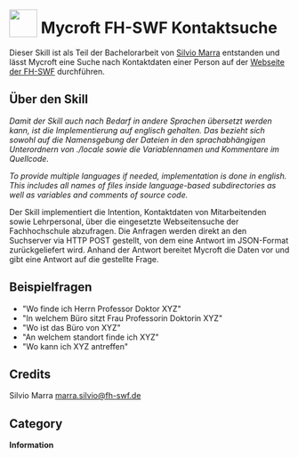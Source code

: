 # <img src="https://raw.githack.com/FortAwesome/Font-Awesome/master/svgs/solid/address-card.svg" card_color="#39659F" width="50" height="50" style="vertical-align:bottom"/> Mycroft FH-SWF Kontaktsuche
Dieser Skill ist als Teil der Bachelorarbeit von [Silvio Marra](https://github.com/12io) entstanden und lässt Mycroft eine Suche nach Kontaktdaten einer Person auf der [Webseite der FH-SWF](https://www.fh-swf.de/) durchführen.


## Über den Skill
_Damit der Skill auch nach Bedarf in andere Sprachen übersetzt werden kann, ist die Implementierung auf englisch gehalten. Das bezieht sich sowohl auf die Namensgebung der Dateien in den sprachabhängigen Unterordnern von ./locale sowie die Variablennamen und Kommentare im Quellcode._

_To provide multiple languages if needed, implementation is done in english. This includes all names of files inside language-based subdirectories as well as variables and comments of source code._

Der Skill implementiert die Intention, Kontaktdaten von Mitarbeitenden sowie Lehrpersonal, über die eingesetzte Webseitensuche der Fachhochschule abzufragen. Die Anfragen werden direkt an den Suchserver via HTTP POST gestellt, von dem eine Antwort im JSON-Format zurückgeliefert wird. Anhand der Antwort bereitet Mycroft die Daten vor und gibt eine Antwort auf die gestellte Frage.

## Beispielfragen
* "Wo finde ich Herrn Professor Doktor XYZ"
* "In welchem Büro sitzt Frau Professorin Doktorin XYZ"
* "Wo ist das Büro von XYZ"
* "An welchem standort finde ich XYZ"
* "Wo kann ich XYZ antreffen"

## Credits
Silvio Marra <marra.silvio@fh-swf.de>

## Category
**Information**
